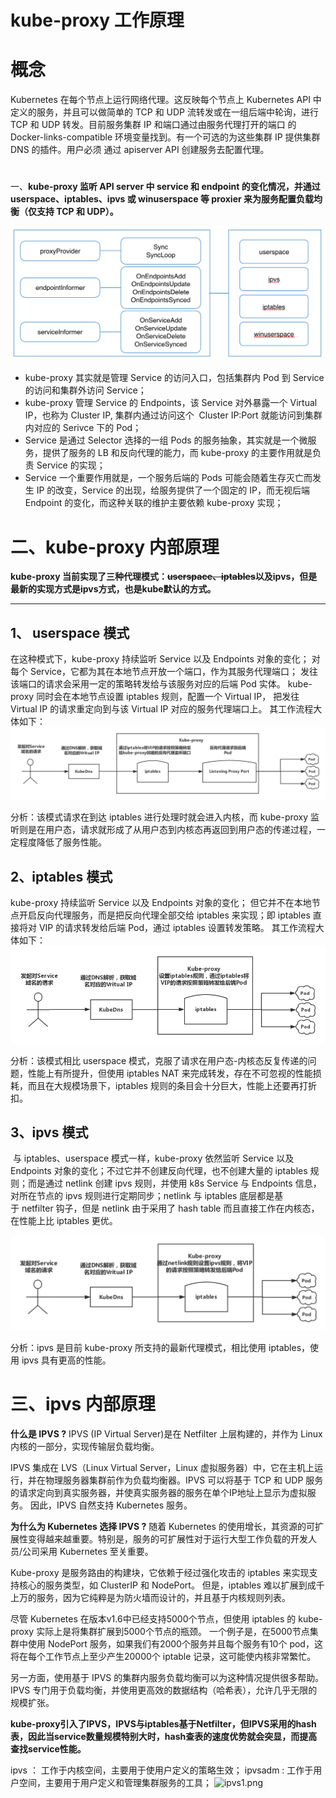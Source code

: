 # kube-proxy 工作原理

# 概念

Kubernetes 在每个节点上运行网络代理。这反映每个节点上 Kubernetes API 中定义的服务，并且可以做简单的 TCP 和 UDP 流转发或在一组后端中轮询，进行 TCP 和 UDP 转发。目前服务集群 IP 和端口通过由服务代理打开的端口 的 Docker-links-compatible 环境变量找到。有一个可选的为这些集群 IP 提供集群 DNS 的插件。用户必须 通过 apiserver API 创建服务去配置代理。

# 
一、**kube-proxy 监听 API server 中 service 和 endpoint 的变化情况，并通过 userspace、iptables、ipvs 或 winuserspace 等 proxier 来为服务配置负载均衡（仅支持 TCP 和 UDP）。**

![kubeproxy.png](images/kube-proxy.png)

- kube-proxy 其实就是管理 Service 的访问入口，包括集群内 Pod 到 Service 的访问和集群外访问 Service；
- kube-proxy 管理 Service 的 Endpoints，该 Service 对外暴露一个 Virtual IP，也称为 Cluster IP, 集群内通过访问这个  Cluster IP:Port 就能访问到集群内对应的 Serivce 下的 Pod；
- Service 是通过 Selector 选择的一组 Pods 的服务抽象，其实就是一个微服务，提供了服务的 LB 和反向代理的能力，而 kube-proxy 的主要作用就是负责 Service 的实现；
- Service 一个重要作用就是，一个服务后端的 Pods 可能会随着生存灭亡而发生 IP 的改变，Service 的出现，给服务提供了一个固定的 IP，而无视后端 Endpoint 的变化，而这种关联的维护主要依赖 kube-proxy 实现；

# 二、kube-proxy 内部原理
**kube-proxy 当前实现了三种代理模式：~~userspace、iptables~~以及ipvs，但是最新的实现方式是ipvs方式，也是kube默认的方式。**

---
## 1、  userspace 模式

在这种模式下，kube-proxy 持续监听 Service 以及 Endpoints 对象的变化；
对每个 Service，它都为其在本地节点开放一个端口，作为其服务代理端口；
发往该端口的请求会采用一定的策略转发给与该服务对应的后端 Pod 实体。
kube-proxy 同时会在本地节点设置 iptables 规则，配置一个 Virtual IP，
把发往 Virtual IP 的请求重定向到与该 Virtual IP 对应的服务代理端口上。
其工作流程大体如下：
![userspace.png](images/userspace.png)

分析：该模式请求在到达 iptables 进行处理时就会进入内核，而 kube-proxy 监听则是在用户态，请求就形成了从用户态到内核态再返回到用户态的传递过程，一定程度降低了服务性能。


## 2、iptables 模式

kube-proxy 持续监听 Service 以及 Endpoints 对象的变化；
但它并不在本地节点开启反向代理服务，而是把反向代理全部交给 iptables 来实现；即 iptables 直接将对 VIP 的请求转发给后端 Pod，通过 iptables 设置转发策略。
其工作流程大体如下：
![iptables.png](images/iptables.png)

分析：该模式相比 userspace 模式，克服了请求在用户态-内核态反复传递的问题，性能上有所提升，但使用 iptables NAT 来完成转发，存在不可忽视的性能损耗，而且在大规模场景下，iptables 规则的条目会十分巨大，性能上还要再打折扣。


## 3、ipvs 模式

 与 iptables、userspace 模式一样，kube-proxy 依然监听 Service 以及 Endpoints 对象的变化；不过它并不创建反向代理，也不创建大量的 iptables 规则；而是通过 netlink 创建 ipvs 规则，并使用 k8s Service 与 Endpoints 信息，对所在节点的 ipvs 规则进行定期同步；netlink 与 iptables 底层都是基于 netfilter 钩子，但是 netlink 由于采用了 hash table 而且直接工作在内核态，在性能上比 iptables 更优。

![ipvs.png](images/ipvs.png)

分析：ipvs 是目前 kube-proxy 所支持的最新代理模式，相比使用 iptables，使用 ipvs 具有更高的性能。

# 三、ipvs 内部原理
**什么是 IPVS ?**
IPVS (IP Virtual Server)是在 Netfilter 上层构建的，并作为 Linux 内核的一部分，实现传输层负载均衡。

IPVS 集成在 LVS（Linux Virtual Server，Linux 虚拟服务器）中，它在主机上运行，并在物理服务器集群前作为负载均衡器。IPVS 可以将基于 TCP 和 UDP 服务的请求定向到真实服务器，并使真实服务器的服务在单个IP地址上显示为虚拟服务。 因此，IPVS 自然支持 Kubernetes 服务。

**为什么为 Kubernetes 选择 IPVS ?**
随着 Kubernetes 的使用增长，其资源的可扩展性变得越来越重要。特别是，服务的可扩展性对于运行大型工作负载的开发人员/公司采用 Kubernetes 至关重要。

Kube-proxy 是服务路由的构建块，它依赖于经过强化攻击的 iptables 来实现支持核心的服务类型，如 ClusterIP 和 NodePort。 但是，iptables 难以扩展到成千上万的服务，因为它纯粹是为防火墙而设计的，并且基于内核规则列表。

尽管 Kubernetes 在版本v1.6中已经支持5000个节点，但使用 iptables 的 kube-proxy 实际上是将集群扩展到5000个节点的瓶颈。 一个例子是，在5000节点集群中使用 NodePort 服务，如果我们有2000个服务并且每个服务有10个 pod，这将在每个工作节点上至少产生20000个 iptable 记录，这可能使内核非常繁忙。

另一方面，使用基于 IPVS 的集群内服务负载均衡可以为这种情况提供很多帮助。 IPVS 专门用于负载均衡，并使用更高效的数据结构（哈希表），允许几乎无限的规模扩张。

**kube-proxy引入了IPVS，IPVS与iptables基于Netfilter，但IPVS采用的hash表，因此当service数量规模特别大时，hash查表的速度优势就会突显，而提高查找service性能。**

ipvs ： 工作于内核空间，主要用于使用户定义的策略生效；
ipvsadm : 工作于用户空间，主要用于用户定义和管理集群服务的工具；
![ipvs1.png](2)
